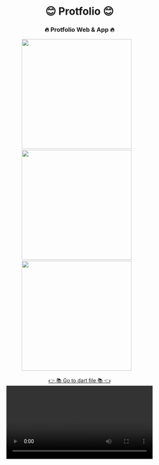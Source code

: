 <h1 align="center">😊 Protfolio 😊</h1>

<h3 align="center">🔥 Protfolio Web & App 🔥</h3>
<p align="center">
<img src='https://github.com/Meshva30/protfolio/assets/136339359/43fe45d0-c347-4022-9c10-54245fafe2a9' width = 300>&nbsp;&nbsp;&nbsp;&nbsp;
  <img src='https://github.com/Meshva30/protfolio/assets/136339359/31edc7e1-529b-435a-b5e3-9978b3c2aee4' width = 300>&nbsp;&nbsp;&nbsp;&nbsp;
<img src='https://github.com/Meshva30/protfolio/assets/136339359/77272dc4-584e-4df6-96f8-e7ef1c4e7831' width = 300>&nbsp;&nbsp;&nbsp;&nbsp;
  
  <div align="center">
    <a href="https://github.com/Meshva30/advflutterch1/tree/master/lib/theme_change">👉 📚 Go to dart file 📚 👈</a>

<video src="https://github.com/Meshva30/protfolio/assets/136339359/e5454759-2c08-4f13-92da-9a593919e5eb" width="400">
  </div>
  </div>
</p>





